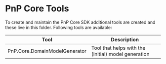 # PnP Core Tools

To create and maintain the PnP Core SDK additional tools are created and these live in this folder. Following tools are available:

Tool | Description
-----|------------
PnP.Core.DomainModelGenerator | Tool that helps with the (initial) model generation
